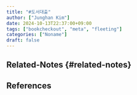 ```yaml
---
title: "#도서대출"
author: ["Junghan Kim"]
date: 2024-10-13T22:37:00+09:00
tags: ["bookcheckout", "meta", "fleeting"]
categories: ["Noname"]
draft: false
---
```


<!--more-->


## Related-Notes {#related-notes}

## References

<style>.csl-entry{text-indent: -1.5em; margin-left: 1.5em;}</style><div class="csl-bib-body">
</div>
